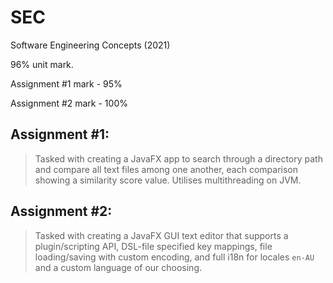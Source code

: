 # SEC
Software Engineering Concepts (2021)

96% unit mark.

Assignment #1 mark - 95%

Assignment #2 mark - 100%

## Assignment #1: 
> Tasked with creating a JavaFX app to search through a directory path and compare all text files among one another, each comparison showing a similarity score value.
> Utilises multithreading on JVM.

## Assignment #2: 
> Tasked with creating a JavaFX GUI text editor that supports a plugin/scripting API, DSL-file specified key mappings, file loading/saving with custom encoding,
> and full i18n for locales `en-AU` and a custom language of our choosing.
